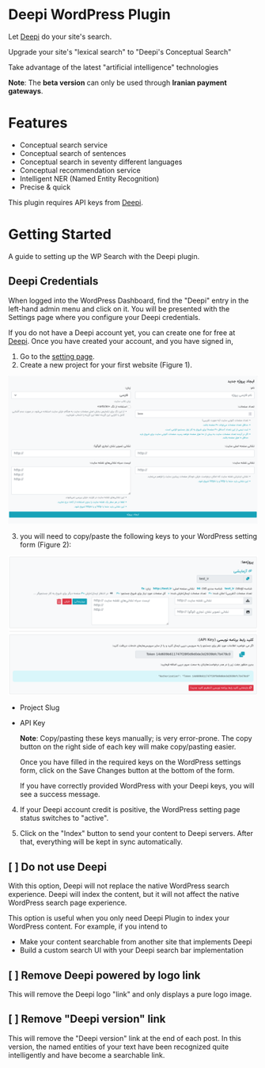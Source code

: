 

# Deepi WordPress Plugin

Let [Deepi](https://www.deepi.ir) do your site's search.

Upgrade your site's "lexical search" to "Deepi's Conceptual Search"

Take advantage of the latest "artificial intelligence" technologies

**Note**: The **beta version** can only be used through **Iranian payment gateways**.

# Features

- Conceptual search service
- Conceptual search of sentences
- Conceptual search in seventy different languages
- Conceptual recommendation service
- Intelligent NER (Named Entity Recognition)
- Precise & quick

This plugin requires API keys from [Deepi](https://www.deepi.ir).





# Getting Started

A guide to setting up the WP Search with the Deepi plugin.

## Deepi Credentials

When logged into the WordPress Dashboard, find the "Deepi" entry in the left-hand admin menu and
click on it. You will be presented with the Settings page where you configure your Deepi credentials.


If you do not have a Deepi account yet, you can create one for free at [Deepi](https://www.deepi.ir).
Once you have created your account, and you have signed in,

1. Go to the [setting page](https://www.deepi.ir/dashboard/setting/).
2. Create a new project for your first website (Figure 1).

![Deepi Setting Page > Create New Project](resources/img/project.png)

3. you will need to copy/paste the following keys to your WordPress setting form (Figure 2):

![Deepi Setting Page > Project Slug & API Key](resources/img/keys.png)

* Project Slug
* API Key

  **Note**: Copy/pasting these keys manually; is very error-prone. The copy button on the right side of each key will
  make copy/pasting easier.

  Once you have filled in the required keys on the WordPress settings form, click on the Save Changes button at the bottom of the
  form.
  
  If you have correctly provided WordPress with your Deepi keys, you will see a success message.
  
4. If your Deepi account credit is positive, the WordPress setting page status switches to "active".
  
5. Click on the "Index" button to send your content to Deepi servers. After that, everything will be kept in sync
   automatically.

## [ ] Do not use Deepi

With this option, Deepi will not replace the native WordPress search experience. Deepi will
index the content, but it will not affect the native WordPress search page experience.

This option is useful when you only need Deepi Plugin to index your WordPress content. For example, if you
intend to

* Make your content searchable from another site that implements Deepi
* Build a custom search UI with your Deepi search bar implementation

## [ ] Remove Deepi powered by logo link

This will remove the Deepi logo "link" and only displays a pure logo image.

## [ ] Remove "Deepi version" link

This will remove the "Deepi version" link at the end of each post. In this version, the named entities of
your text have been recognized quite intelligently and have become a searchable link.
